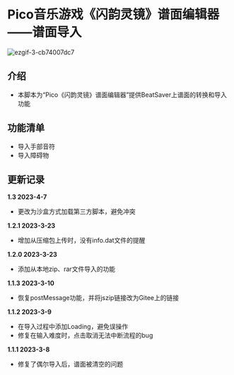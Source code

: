 # Pico音乐游戏《闪韵灵镜》谱面编辑器——谱面导入

![ezgif-3-cb74007dc7](https://user-images.githubusercontent.com/51113234/222880408-585a8142-3ff4-409c-b859-08ad155511ac.gif)

## 介绍
 - 本脚本为“Pico《闪韵灵镜》谱面编辑器”提供BeatSaver上谱面的转换和导入功能

## 功能清单
 - 导入手部音符
 - 导入障碍物

## 更新记录

**1.3 2023-4-7**
 - 更改为沙盒方式加载第三方脚本，避免冲突

**1.2.1 2023-3-23**
 - 增加从压缩包上传时，没有info.dat文件的提醒

**1.2.0 2023-3-23**
 - 添加从本地zip、rar文件导入的功能

**1.1.3 2023-3-10**
 - 恢复postMessage功能，并将jszip链接改为Gitee上的链接

**1.1.2 2023-3-9**
 - 在导入过程中添加Loading，避免误操作
 - 修复在输入难度时，点击取消无法中断流程的bug

**1.1.1 2023-3-8**
 - 修复了偶尔导入后，谱面被清空的问题
